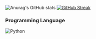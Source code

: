 ![Anurag's GitHub stats](https://github-readme-stats.vercel.app/api?username=iansantana00&count_private=true&show_icons=true&theme=algolia&hide=prs,contribs)
[![GitHub Streak](http://github-readme-streak-stats.herokuapp.com?user=iansantana00&theme=algolia&date_format=M%20j%5B%2C%20Y%5D)](https://git.io/streak-stats)

### Programming Language
![Python](https://img.shields.io/badge/python-3670A0?style=for-the-badge&logo=python&logoColor=ffdd54)

